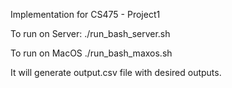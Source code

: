 Implementation for CS475 - Project1

To run on Server:
./run_bash_server.sh

To run on MacOS
./run_bash_maxos.sh

It will generate output.csv file with desired outputs. 
